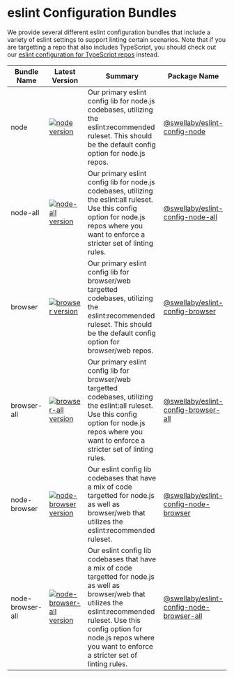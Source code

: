 # eslint Configuration Bundles
We provide several different eslint configuration bundles that include a variety of eslint settings to support linting certain scenarios. Note that if you are targetting a repo that also includes TypeScript, you should check out our [eslint configuration for TypeScript repos][typescript-bundle-doc] instead.

| Bundle Name | Latest Version | Summary | Package Name |
|----------|-------------|----------|-------------|
| node | [![node version][eslint-config-node-version-badge]][eslint-config-node-pkg-url] | Our primary eslint config lib for node.js codebases, utilizing the eslint:recommended ruleset. This should be the default config option for node.js repos. | [@swellaby/eslint-config-node][eslint-config-node-pkg-url] |  
| node-all | [![node-all version][eslint-config-node-all-version-badge]][eslint-config-node-all-pkg-url] | Our primary eslint config lib for node.js codebases, utilizing the eslint:all ruleset. Use this config option for node.js repos where you want to enforce a stricter set of linting rules. | [@swellaby/eslint-config-node-all][eslint-config-node-all-pkg-url] |
| browser | [![browser version][eslint-config-browser-version-badge]][eslint-config-browser-pkg-url] | Our primary eslint config lib for browser/web targetted codebases, utilizing the eslint:recommended ruleset. This should be the default config option for browser/web repos. | [@swellaby/eslint-config-browser][eslint-config-browser-pkg-url] | 
| browser-all | [![browser-all version][eslint-config-browser-all-version-badge]][eslint-config-browser-all-pkg-url] | Our primary eslint config lib for browser/web targetted codebases, utilizing the eslint:all ruleset. Use this config option for node.js repos where you want to enforce a stricter set of linting rules. | [@swellaby/eslint-config-browser-all][eslint-config-browser-all-pkg-url] | 
| node-browser | [![node-browser version][eslint-config-node-browser-version-badge]][eslint-config-node-browser-pkg-url] | Our eslint config lib codebases that have a mix of code targetted for node.js as well as browser/web that utilizes the eslint:recommended ruleset. | [@swellaby/eslint-config-node-browser][eslint-config-node-browser-pkg-url] | 
| node-browser-all | [![node-browser-all version][eslint-config-node-browser-all-version-badge]][eslint-config-node-browser-all-pkg-url] | Our eslint config lib codebases that have a mix of code targetted for node.js as well as browser/web that utilizes the eslint:recommended ruleset. Use this config option for node.js repos where you want to enforce a stricter set of linting rules. | [@swellaby/eslint-config-node-browser-all][eslint-config-node-browser-all-pkg-url] | 


[eslint-config-node-version-badge]: https://img.shields.io/npm/v/@swellaby/eslint-config-node.svg
[eslint-config-node-pkg-url]: https://www.npmjs.com/package/@swellaby/eslint-config-node
[eslint-config-node-all-version-badge]: https://img.shields.io/npm/v/@swellaby/eslint-config-node-all.svg
[eslint-config-node-all-pkg-url]: https://www.npmjs.com/package/@swellaby/eslint-config-node-all
[eslint-config-browser-version-badge]: https://img.shields.io/npm/v/@swellaby/eslint-config-browser.svg
[eslint-config-browser-pkg-url]: https://www.npmjs.com/package/@swellaby/eslint-config-browser
[eslint-config-browser-all-version-badge]: https://img.shields.io/npm/v/@swellaby/eslint-config-browser-all.svg
[eslint-config-browser-all-pkg-url]: https://www.npmjs.com/package/@swellaby/eslint-config-browser-all
[eslint-config-node-browser-version-badge]: https://img.shields.io/npm/v/@swellaby/eslint-config-node-browser.svg
[eslint-config-node-browser-pkg-url]: https://www.npmjs.com/package/@swellaby/eslint-config-node-browser
[eslint-config-node-browser-all-version-badge]: https://img.shields.io/npm/v/@swellaby/eslint-config-node-browser-all.svg
[eslint-config-node-browser-all-pkg-url]: https://www.npmjs.com/package/@swellaby/eslint-config-node-browser-all
[typescript-bundle-doc]: ts/README.md
